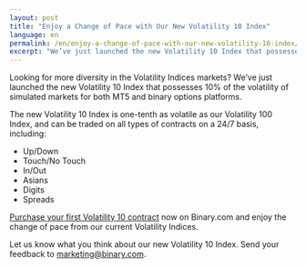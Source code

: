 ```yaml
---
layout: post
title: "Enjoy a Change of Pace with Our New Volatility 10 Index"
language: en
permalink: /en/enjoy-a-change-of-pace-with-our-new-volatility-10-index/
excerpt: "We’ve just launched the new Volatility 10 Index that possesses 10% of the volatility of simulated markets for both MT5 and binary options platforms..."
---
```

Looking for more diversity in the Volatility Indices markets? We’ve just launched the new Volatility 10 Index that possesses 10% of the volatility of simulated markets for both MT5 and binary options platforms.

The new Volatility 10 Index is one-tenth as volatile as our Volatility 100 Index, and can be traded on all types of contracts on a 24/7 basis, including:

-  Up/Down
-  Touch/No Touch
-  In/Out
-  Asians
-  Digits
-  Spreads

<a href="http://info.binary.com/2eHCg2o">Purchase your first Volatility 10 contract</a> now on Binary.com and enjoy the change of pace from our current Volatility Indices.

Let us know what you think about our new Volatility 10 Index. Send your feedback to <a href="mailto:marketing@binary.com">marketing@binary.com</a>.





